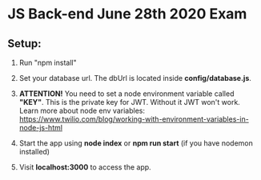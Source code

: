 # JS Back-end June 28th 2020 Exam

## Setup:

1. Run "npm install"

2. Set your database url. The dbUrl is located inside **config/database.js**.

3. **ATTENTION!** You need to set a node environment variable called **"KEY"**. This is the private key for JWT. Without it JWT won't work.
   Learn more about node env variables: https://www.twilio.com/blog/working-with-environment-variables-in-node-js-html

4. Start the app using **node index** or **npm run start** (if you have nodemon installed)

5. Visit **localhost:3000** to access the app.

